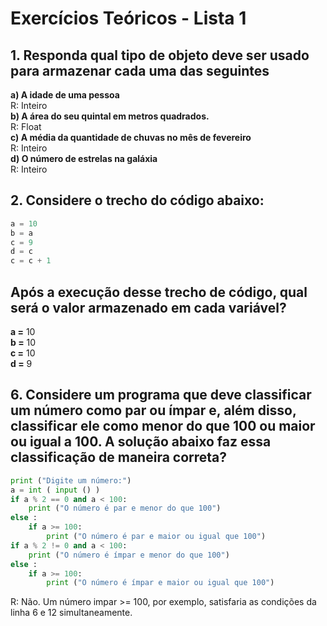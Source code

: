 # Exercícios Teóricos - Lista 1
## 1. Responda qual tipo de objeto deve ser usado para armazenar cada uma das seguintes
**a) A idade de uma pessoa** <br/>
R: Inteiro <br/>
**b) A área do seu quintal em metros quadrados.** <br/>
R: Float <br/>
**c) A média da quantidade de chuvas no mês de fevereiro** <br/>
R: Inteiro <br/>
**d) O número de estrelas na galáxia** <br/>
R: Inteiro <br/>

## 2. Considere o trecho do código abaixo:
```py
a = 10
b = a
c = 9
d = c
c = c + 1
```
## Após a execução desse trecho de código, qual será o valor armazenado em cada variável?
**a =** 10
<br/>
**b =** 10
<br/>
**c =** 10
<br/>
**d =** 9
<br/>

## 6. Considere um programa que deve classificar um número como par ou ímpar e, além disso, classificar ele como menor do que 100 ou maior ou igual a 100. A solução abaixo faz essa classificação de maneira correta?
```py
print ("Digite um número:")
a = int ( input () )
if a % 2 == 0 and a < 100:
    print ("O número é par e menor do que 100")
else :
    if a >= 100:
        print ("O número é par e maior ou igual que 100")
if a % 2 != 0 and a < 100:
    print ("O número é ímpar e menor do que 100")
else :
    if a >= 100:
        print ("O número é ímpar e maior ou igual que 100")
```
R: Não. Um número impar >= 100, por exemplo, satisfaria as condições da linha 6 e 12 simultaneamente.